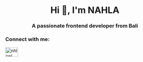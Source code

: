 <h1 align="center">Hi 👋, I'm NAHLA</h1>
<h3 align="center">A passionate frontend developer from Bali</h3>

<h3 align="left">Connect with me:</h3>
<p align="left">
<a href="https://instagram.com/nhlrwi" target="blank"><img align="center" src="https://raw.githubusercontent.com/rahuldkjain/github-profile-readme-generator/master/src/images/icons/Social/instagram.svg" alt="nhlrwi" height="30" width="40" /></a>
</p>

